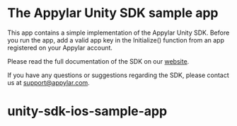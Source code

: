 # The Appylar Unity SDK sample app

This app contains a simple implementation of the Appylar Unity SDK. Before you run the app, add a valid app key in the Initialize() function from an app registered on your Appylar account.

Please read the full documentation of the SDK on our [website](https://www.appylar.com/documentation/unity/overview/).

If you have any questions or suggestions regarding the SDK, please contact us at [support@appylar.com](mailto:support@appylar.com).
# unity-sdk-ios-sample-app
